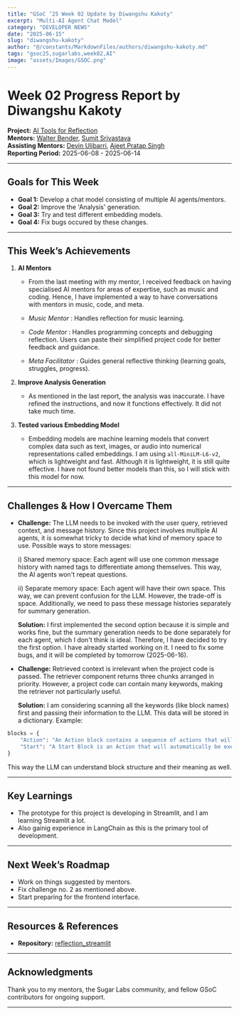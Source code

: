 ```yaml
---
title: "GSoC ’25 Week 02 Update by Diwangshu Kakoty"
excerpt: "Multi-AI Agent Chat Model"
category: "DEVELOPER NEWS"
date: "2025-06-15"
slug: "diwangshu-kakoty"
author: "@/constants/MarkdownFiles/authors/diwangshu-kakoty.md"
tags: "gsoc25,sugarlabs,week02,AI"
image: "assets/Images/GSOC.png"
---
```


<!-- markdownlint-disable -->

# Week 02 Progress Report by Diwangshu Kakoty

**Project:** [AI Tools for Reflection](https://github.com/Commanderk3/reflection_ai)  
**Mentors:** [Walter Bender](https://github.com/walterbender), [Sumit Srivastava](https://github.com/sum2it)  
**Assisting Mentors:** [Devin Ulibarri](https://github.com/pikurasa), [Ajeet Pratap Singh](https://github.com/apsinghdev)  
**Reporting Period:** 2025-06-08 - 2025-06-14  

---

## Goals for This Week

- **Goal 1:** Develop a chat model consisting of multiple AI agents/mentors.
- **Goal 2:** Improve the 'Analysis' generation.
- **Goal 3:** Try and test different embedding models.
- **Goal 4:** Fix bugs occured by these changes.

---

## This Week’s Achievements

1. **AI Mentors**  
   - From the last meeting with my mentor, I received feedback on having specialised AI mentors for areas of expertise, such as music and coding. Hence, I have implemented a way to have conversations with mentors in music, code, and meta.

   - *Music Mentor* : Handles reflection for music learning.

   - *Code Mentor* : Handles programming concepts and debugging reflection. Users can paste their simplified project code for better feedback and guidance.

   - *Meta Facilitator* : Guides general reflective thinking (learning goals, struggles, progress).

2. **Improve Analysis Generation**  
   - As mentioned in the last report, the analysis was inaccurate. I have refined the instructions, and now it functions effectively. It did not take much time.

3. **Tested various Embedding Model**  
   - Embedding models are machine learning models that convert complex data such as text, images, or audio into numerical representations called embeddings. I am using `all-MiniLM-L6-v2`, which is lightweight and fast. Although it is lightweight, it is still quite effective. I have not found better models than this, so I will stick with this model for now. 

---

## Challenges & How I Overcame Them

- **Challenge:** The LLM needs to be invoked with the user query, retrieved context, and message history. Since this project involves multiple AI agents, it is somewhat tricky to decide what kind of memory space to use. Possible ways to store messages:

  i) Shared memory space: Each agent will use one common message history with named tags to differentiate among themselves. This way, the AI agents won't repeat questions.

  ii) Separate memory space: Each agent will have their own space. This way, we can prevent confusion for the LLM. However, the trade-off is space. Additionally, we need to pass these message histories separately for summary generation.

  **Solution:** I first implemented the second option because it is simple and works fine, but the summary generation needs to be done separately for each agent, which I don't think is ideal. Therefore, I have decided to try the first option. I have already started working on it. I need to fix some bugs, and it will be completed by tomorrow (2025-06-16).

- **Challenge:** Retrieved context is irrelevant when the project code is passed. The retriever component returns three chunks arranged in priority. However, a project code can contain many keywords, making the retriever not particularly useful.

  **Solution:** I am considering scanning all the keywords (like block names) first and passing their information to the LLM. This data will be stored in a dictionary. Example:

```python
blocks = {
    "Action": "An Action block contains a sequence of actions that will only be executed when the block is referred to by something else, such as a start block.",
    "Start": "A Start Block is an Action that will automatically be executed once the start button is pressed."
}
```
This way the LLM can understand block structure and their meaning as well.

---

## Key Learnings

- The prototype for this project is developing in Streamlit, and I am learning Streamlit a lot.
- Also gainig experience in LangChain as this is the primary tool of development.

---

## Next Week’s Roadmap

- Work on things suggested by mentors.
- Fix challenge no. 2 as mentioned above.
- Start preparing for the frontend interface.

---

## Resources & References

- **Repository:** [reflection_streamlit](https://github.com/Commanderk3/reflection_streamlit)


---

## Acknowledgments

Thank you to my mentors, the Sugar Labs community, and fellow GSoC contributors for ongoing support.

---